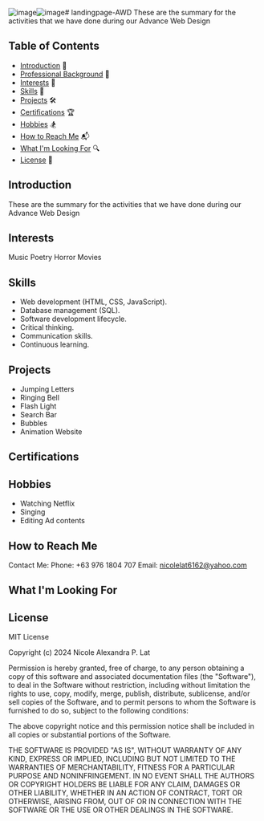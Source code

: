 ![image](https://github.com/nicccsss/landingpage-AWD/assets/155798224/2c8e3676-a627-4053-a7a4-08bf1f0e009c)![image](https://github.com/nicccsss/landingpage-AWD/assets/155798224/abb0b329-28c2-475b-92ca-292faa1b2858)# landingpage-AWD
These are the summary for the activities that we have done during our Advance Web Design

## Table of Contents

- [Introduction](#introduction) 🚀
- [Professional Background](#professional-background) 💼
- [Interests](#interests) 🎨
- [Skills](#skills) 🔧
- [Projects](#projects) 🛠️
- [Certifications](#certifications) 🏆
- [Hobbies](#hobbies) 🏂
- [How to Reach Me](#how-to-reach-me) 📬
- [What I'm Looking For](#what-im-looking-for) 🔍
- [License](#license) 📄

## Introduction

These are the summary for the activities that we have done during our Advance Web Design

## Interests
Music
Poetry
Horror Movies

## Skills
- Web development (HTML, CSS, JavaScript).
- Database management (SQL).
- Software development lifecycle.
- Critical thinking.
- Communication skills.
- Continuous learning.
  
## Projects

- Jumping Letters
- Ringing Bell
- Flash Light
- Search Bar
- Bubbles
- Animation Website
  
## Certifications

## Hobbies

- Watching Netflix
- Singing
- Editing Ad contents

## How to Reach Me

Contact Me:
Phone: +63 976 1804 707
Email: nicolelat6162@yahoo.com

## What I'm Looking For

## License

MIT License

Copyright (c) 2024 Nicole Alexandra P. Lat

Permission is hereby granted, free of charge, to any person obtaining a copy
of this software and associated documentation files (the "Software"), to deal
in the Software without restriction, including without limitation the rights
to use, copy, modify, merge, publish, distribute, sublicense, and/or sell
copies of the Software, and to permit persons to whom the Software is
furnished to do so, subject to the following conditions:

The above copyright notice and this permission notice shall be included in all
copies or substantial portions of the Software.

THE SOFTWARE IS PROVIDED "AS IS", WITHOUT WARRANTY OF ANY KIND, EXPRESS OR
IMPLIED, INCLUDING BUT NOT LIMITED TO THE WARRANTIES OF MERCHANTABILITY,
FITNESS FOR A PARTICULAR PURPOSE AND NONINFRINGEMENT. IN NO EVENT SHALL THE
AUTHORS OR COPYRIGHT HOLDERS BE LIABLE FOR ANY CLAIM, DAMAGES OR OTHER
LIABILITY, WHETHER IN AN ACTION OF CONTRACT, TORT OR OTHERWISE, ARISING FROM,
OUT OF OR IN CONNECTION WITH THE SOFTWARE OR THE USE OR OTHER DEALINGS IN THE
SOFTWARE.
